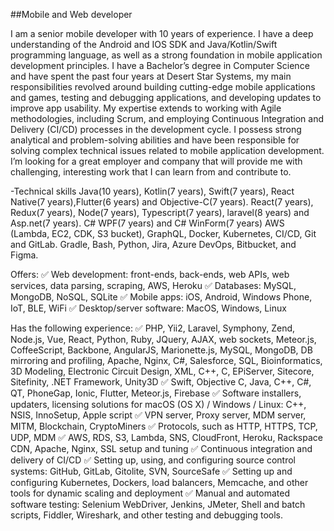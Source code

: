 ##Mobile and Web developer

I am a senior mobile developer with 10 years of experience.
I have a deep understanding of the Android and IOS SDK and Java/Kotlin/Swift programming language, as well as a strong foundation in mobile application development principles.
I have a Bachelor’s degree in Computer Science and have spent the past four years at Desert Star Systems, my main responsibilities revolved around building cutting-edge mobile applications and games, testing and debugging applications, and developing updates to improve app usability.
My expertise extends to working with Agile methodologies, including Scrum, and employing Continuous Integration and Delivery (CI/CD) processes in the development cycle. I possess strong analytical and problem-solving abilities and have been responsible for solving complex technical issues related to mobile application development.
I’m looking for a great employer and company that will provide me with challenging, interesting work that I can learn from and contribute to.

-Technical skills
Java(10 years), Kotlin(7 years), Swift(7 years), React Native(7 years),Flutter(6 years) and Objective-C(7 years).
React(7 years), Redux(7 years), Node(7 years), Typescript(7 years), laravel(8 years) and Asp.net(7 years).
C# WPF(7 years) and C# WinForm(7 years)
AWS (Lambda, EC2, CDK, S3 bucket), GraphQL, Docker, Kubernetes, CI/CD, Git and GitLab.
Gradle, Bash, Python, Jira, Azure DevOps, Bitbucket, and Figma.

Offers:
✅ Web development: front-ends, back-ends, web APIs, web services, data parsing, scraping, AWS, Heroku
✅ Databases: MySQL, MongoDB, NoSQL, SQLite
✅ Mobile apps: iOS, Android, Windows Phone, IoT, BLE, WiFi
✅ Desktop/server software: MacOS, Windows, Linux

Has the following experience:
✅ PHP, Yii2, Laravel, Symphony, Zend, Node.js, Vue, React, Python, Ruby, JQuery, AJAX, web sockets, Meteor.js, CoffeeScript, Backbone, AngularJS, Marionette.js, MySQL, MongoDB, DB mirroring and profiling, Apache, Nginx, C#, Salesforce, SQL, Bioinformatics, 3D Modeling, Electronic Circuit Design, XML, C++, C, EPiServer, Sitecore, Sitefinity, .NET Framework, Unity3D
✅ Swift, Objective C, Java, C++, C#, QT, PhoneGap, Ionic, Flutter, Meteor.js, Firebase
✅ Software installers, updaters, licensing solutions for macOS (OS X) / Windows / Linux: C++, NSIS, InnoSetup, Apple script
✅ VPN server, Proxy server, MDM server, MITM, Blockchain, CryptoMiners
✅ Protocols, such as HTTP, HTTPS, TCP, UDP, MDM
✅ AWS, RDS, S3, Lambda, SNS, CloudFront, Heroku, Rackspace CDN, Apache, Nginx, SSL setup and tuning
✅ Continuous integration and delivery of CI/CD
✅ Setting up, using, and configuring source control systems: GitHub, GitLab, Gitolite, SVN, SourceSafe
✅ Setting up and configuring Kubernetes, Dockers, load balancers, Memcache, and other tools for dynamic scaling and deployment
✅ Manual and automated software testing: Selenium WebDriver, Jenkins, JMeter, Shell and batch scripts, Fiddler, Wireshark, and other testing and debugging tools.
